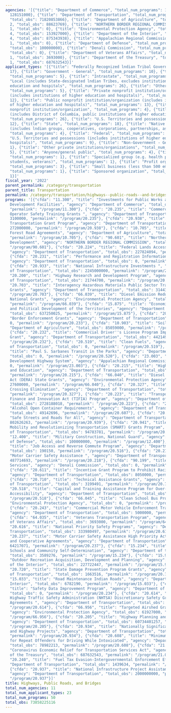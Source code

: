 ```yaml
---
agencies: '[{"title": "Department of Commerce", "total_num_programs": 1, "total_obs":
  128151000}, {"title": "Department of Transportation", "total_num_programs": 33,
  "total_obs": 71820853866}, {"title": "Department of Agriculture", "total_num_programs":
  2, "total_obs": 88623769}, {"title": "NORTHERN BORDER REGIONAL COMMISSION", "total_num_programs":
  1, "total_obs": 0}, {"title": "Environmental Protection Agency", "total_num_programs":
  4, "total_obs": 153927000}, {"title": "Department of the Interior", "total_num_programs":
  4, "total_obs": 875343938}, {"title": "Appalachian Regional Commission", "total_num_programs":
  1, "total_obs": 0}, {"title": "Department of Defense", "total_num_programs": 1,
  "total_obs": 100000000}, {"title": "Denali Commission", "total_num_programs": 1,
  "total_obs": 0}, {"title": "Department of Veterans Affairs", "total_num_programs":
  1, "total_obs": 3693000}, {"title": "Department of the Treasury", "total_num_programs":
  1, "total_obs": 687632543}]'
applicant_types: '[{"title": "Federally Recognized lndian Tribal Governments", "total_num_programs":
  17}, {"title": "Government - General", "total_num_programs": 10}, {"title": "Interstate",
  "total_num_programs": 5}, {"title": "Intrastate", "total_num_programs": 6}, {"title":
  "Local (includes State-designated lndian Tribes, excludes institutions of higher
  education and hospitals", "total_num_programs": 26}, {"title": "Other public institution/organization",
  "total_num_programs": 5}, {"title": "Private nonprofit institution/organization
  (includes institutions of higher education and hospitals)", "total_num_programs":
  12}, {"title": "Public nonprofit institution/organization (includes institutions
  of higher education and hospitals)", "total_num_programs": 13}, {"title": "Quasi-public
  nonprofit institution/organization", "total_num_programs": 4}, {"title": "State
  (includes District of Columbia, public institutions of higher education and hospitals)",
  "total_num_programs": 26}, {"title": "U.S. Territories and possessions", "total_num_programs":
  12}, {"title": "State", "total_num_programs": 18}, {"title": "Native American Organizations
  (includes lndian groups, cooperatives, corporations, partnerships, associations)",
  "total_num_programs": 4}, {"title": "Federal", "total_num_programs": 2}, {"title":
  "U.S. Territories and possessions (includes institutions of higher education and
  hospitals)", "total_num_programs": 9}, {"title": "Non-Government - General", "total_num_programs":
  1}, {"title": "Other private institutions/organizations", "total_num_programs":
  5}, {"title": "Anyone/general public", "total_num_programs": 4}, {"title": "Individual/Family",
  "total_num_programs": 1}, {"title": "Specialized group (e.g. health professionals,
  students, veterans)", "total_num_programs": 1}, {"title": "Profit organization",
  "total_num_programs": 3}, {"title": "Small business (less than 500 employees)",
  "total_num_programs": 1}, {"title": "Sponsored organization", "total_num_programs":
  1}]'
fiscal_year: '2022'
parent_permalink: /category/transportation
parent_title: Transportation
permalink: /category/transportation/highways--public-roads--and-bridges
programs: '[{"cfda": "11.300", "title": "Investments for Public Works and Economic
  Development Facilities", "agency": "Department of Commerce", "total_obs": 128151000,
  "permalink": "/program/11.300"}, {"cfda": "20.235", "title": "Commercial Motor Vehicle
  Operator Safety Training Grants ", "agency": "Department of Transportation", "total_obs":
  3100000, "permalink": "/program/20.235"}, {"cfda": "20.938", "title": "Rural Surface
  Transportation Grant Program", "agency": "Department of Transportation", "total_obs":
  272000000, "permalink": "/program/20.938"}, {"cfda": "10.705", "title": "Cooperative
  Forest Road Agreements", "agency": "Department of Agriculture", "total_obs": 3564769,
  "permalink": "/program/10.705"}, {"cfda": "90.601", "title": "Northern Border Regional
  Development", "agency": "NORTHERN BORDER REGIONAL COMMISSION", "total_obs": 0, "permalink":
  "/program/90.601"}, {"cfda": "20.224", "title": "Federal Lands Access Program",
  "agency": "Department of Transportation", "total_obs": 227824094, "permalink": "/program/20.224"},
  {"cfda": "20.231", "title": "Performance and Registration Information Systems Management",
  "agency": "Department of Transportation", "total_obs": 0, "permalink": "/program/20.231"},
  {"cfda": "20.933", "title": "National Infrastructure Investments ", "agency": "Department
  of Transportation", "total_obs": 2245000000, "permalink": "/program/20.933"}, {"cfda":
  "20.200", "title": "Highway Research and Development Program", "agency": "Department
  of Transportation", "total_obs": 21744700, "permalink": "/program/20.200"}, {"cfda":
  "20.703", "title": "Interagency Hazardous Materials Public Sector Training and Planning
  Grants", "agency": "Department of Transportation", "total_obs": 31443550, "permalink":
  "/program/20.703"}, {"cfda": "66.039", "title": "Diesel Emission Reduction Act (DERA)
  National Grants", "agency": "Environmental Protection Agency", "total_obs": 64400000,
  "permalink": "/program/66.039"}, {"cfda": "15.875", "title": "Economic, Social,
  and Political Development of the Territories", "agency": "Department of the Interior",
  "total_obs": 637250025, "permalink": "/program/15.875"}, {"cfda": "20.233", "title":
  "Border Enforcement Grants", "agency": "Department of Transportation", "total_obs":
  0, "permalink": "/program/20.233"}, {"cfda": "10.903", "title": "Soil Survey", "agency":
  "Department of Agriculture", "total_obs": 85059000, "permalink": "/program/10.903"},
  {"cfda": "20.232", "title": "Commercial Driver''s License Program Implementation
  Grant", "agency": "Department of Transportation", "total_obs": 44214974, "permalink":
  "/program/20.232"}, {"cfda": "20.519", "title": "Clean Fuels", "agency": "Department
  of Transportation", "total_obs": 0, "permalink": "/program/20.519"}, {"cfda": "20.520",
  "title": "Paul S. Sarbanes Transit in the Parks", "agency": "Department of Transportation",
  "total_obs": 0, "permalink": "/program/20.520"}, {"cfda": "23.003", "title": "Appalachian
  Development Highway System", "agency": "Appalachian Regional Commission", "total_obs":
  0, "permalink": "/program/23.003"}, {"cfda": "20.215", "title": "Highway Training
  and Education", "agency": "Department of Transportation", "total_obs": 5682951,
  "permalink": "/program/20.215"}, {"cfda": "66.040", "title": "Diesel Emissions Reduction
  Act (DERA) State Grants", "agency": "Environmental Protection Agency", "total_obs":
  27600000, "permalink": "/program/66.040"}, {"cfda": "20.327", "title": "Railroad
  Crossing Elimination", "agency": "Department of Transportation", "total_obs": 0,
  "permalink": "/program/20.327"}, {"cfda": "20.223", "title": "Transportation Infrastructure
  Finance and Innovation Act (TIFIA) Program", "agency": "Department of Transportation",
  "total_obs": 2728188018, "permalink": "/program/20.223"}, {"cfda": "20.607", "title":
  "Alcohol Open Container Requirements", "agency": "Department of Transportation",
  "total_obs": 49142696, "permalink": "/program/20.607"}, {"cfda": "20.939", "title":
  "Safe Streets and Roads for All", "agency": "Department of Transportation", "total_obs":
  802626263, "permalink": "/program/20.939"}, {"cfda": "20.941", "title": "Strengthening
  Mobility and Revolutionizing Transportation (SMART) Grants Program", "agency": "Department
  of Transportation", "total_obs": 94783781, "permalink": "/program/20.941"}, {"cfda":
  "12.400", "title": "Military Construction, National Guard", "agency": "Department
  of Defense", "total_obs": 100000000, "permalink": "/program/12.400"}, {"cfda": "20.516",
  "title": "Job Access and Reverse Commute Program", "agency": "Department of Transportation",
  "total_obs": 190150, "permalink": "/program/20.516"}, {"cfda": "20.218", "title":
  "Motor Carrier Safety Assistance ", "agency": "Department of Transportation", "total_obs":
  487714693, "permalink": "/program/20.218"}, {"cfda": "90.199", "title": "Shared
  Services", "agency": "Denali Commission", "total_obs": 0, "permalink": "/program/90.199"},
  {"cfda": "20.611", "title": "Incentive Grant Program to Prohibit Racial Profiling",
  "agency": "Department of Transportation", "total_obs": 8050000, "permalink": "/program/20.611"},
  {"cfda": "20.710", "title": "Technical Assistance Grants", "agency": "Department
  of Transportation", "total_obs": 3199491, "permalink": "/program/20.710"}, {"cfda":
  "20.518", "title": "Capital and Training Assistance Program for Over-the-Road Bus
  Accessibility", "agency": "Department of Transportation", "total_obs": 0, "permalink":
  "/program/20.518"}, {"cfda": "66.045", "title": "Clean School Bus Program", "agency":
  "Environmental Protection Agency", "total_obs": 0, "permalink": "/program/66.045"},
  {"cfda": "20.243", "title": "Commercial Motor Vehicle Enforcement Training and Support",
  "agency": "Department of Transportation", "total_obs": 5000000, "permalink": "/program/20.243"},
  {"cfda": "64.035", "title": "Veterans Transportation Program", "agency": "Department
  of Veterans Affairs", "total_obs": 3693000, "permalink": "/program/64.035"}, {"cfda":
  "20.616", "title": "National Priority Safety Programs", "agency": "Department of
  Transportation", "total_obs": 333980497, "permalink": "/program/20.616"}, {"cfda":
  "20.237", "title": "Motor Carrier Safety Assistance High Priority Activities Grants
  and Cooperative Agreements", "agency": "Department of Transportation", "total_obs":
  64217071, "permalink": "/program/20.237"}, {"cfda": "15.234", "title": "Secure Rural
  Schools and Community Self-Determination", "agency": "Department of the Interior",
  "total_obs": 3589276, "permalink": "/program/15.234"}, {"cfda": "15.916", "title":
  "Outdoor Recreation Acquisition, Development and Planning", "agency": "Department
  of the Interior", "total_obs": 227722447, "permalink": "/program/15.916"}, {"cfda":
  "20.720", "title": "State Damage Prevention Program Grants", "agency": "Department
  of Transportation", "total_obs": 1663516, "permalink": "/program/20.720"}, {"cfda":
  "15.033", "title": "Road Maintenance Indian Roads", "agency": "Department of the
  Interior", "total_obs": 6782190, "permalink": "/program/15.033"}, {"cfda": "20.234",
  "title": "Safety Data Improvement Program", "agency": "Department of Transportation",
  "total_obs": 0, "permalink": "/program/20.234"}, {"cfda": "20.614", "title": "National
  Highway Traffic Safety Administration (NHTSA) Discretionary Safety Grants and Cooperative
  Agreements ", "agency": "Department of Transportation", "total_obs": 26264317, "permalink":
  "/program/20.614"}, {"cfda": "66.956", "title": "Targeted Airshed Grant Program",
  "agency": "Environmental Protection Agency", "total_obs": 61927000, "permalink":
  "/program/66.956"}, {"cfda": "20.205", "title": "Highway Planning and Construction",
  "agency": "Department of Transportation", "total_obs": 60734401257, "permalink":
  "/program/20.205"}, {"cfda": "20.934", "title": "Nationally Significant Freight
  and Highway Projects", "agency": "Department of Transportation", "total_obs": 1550000000,
  "permalink": "/program/20.934"}, {"cfda": "20.608", "title": "Minimum Penalties
  for Repeat Offenders for Driving While Intoxicated", "agency": "Department of Transportation",
  "total_obs": 78982213, "permalink": "/program/20.608"}, {"cfda": "21.028", "title":
  "Coronavirus Economic Relief for Transportation Services Act", "agency": "Department
  of the Treasury", "total_obs": 687632543, "permalink": "/program/21.028"}, {"cfda":
  "20.240", "title": "Fuel Tax Evasion-Intergovernmental Enforcement Effort", "agency":
  "Department of Transportation", "total_obs": 1439634, "permalink": "/program/20.240"},
  {"cfda": "20.937", "title": "National Infrastructure Project Assistance (Mega Projects)",
  "agency": "Department of Transportation", "total_obs": 2000000000, "permalink":
  "/program/20.937"}]'
title: Highways, Public Roads, and Bridges
total_num_agencies: 11
total_num_applicant_types: 23
total_num_programs: 50
total_obs: 73858225116
---
```

